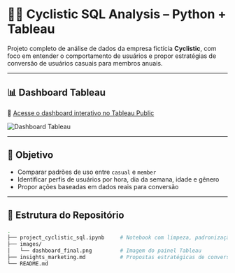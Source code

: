 # 🚴‍♂️ Cyclistic SQL Analysis – Python + Tableau

Projeto completo de análise de dados da empresa fictícia **Cyclistic**, com foco em entender o comportamento de usuários e propor estratégias de conversão de usuários casuais para membros anuais.

---

## 📊 Dashboard Tableau

🔗 [Acesse o dashboard interativo no Tableau Public](https://public.tableau.com/views/SEU_LINK_AQUI)

![Dashboard Tableau]([images/dashboard_final.png](https://github.com/vhbitu/cyclistic-sql-analysis/blob/main/dashboar_rev26052025v01.png))

---

## 🧠 Objetivo

- Comparar padrões de uso entre `casual` e `member`
- Identificar perfis de usuários por hora, dia da semana, idade e gênero
- Propor ações baseadas em dados reais para conversão

---

## 📁 Estrutura do Repositório

```bash
.
├── project_cyclistic_sql.ipynb     # Notebook com limpeza, padronização e análise via SQL
├── images/
│   └── dashboard_final.png         # Imagem do painel Tableau
├── insights_marketing.md           # Propostas estratégicas de conversão
└── README.md
